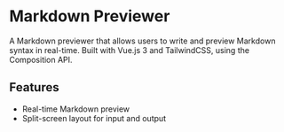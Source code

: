 # Markdown Previewer

A Markdown previewer that allows users to write and preview Markdown syntax in real-time. Built with Vue.js 3 and TailwindCSS, using the Composition API.

## Features

- Real-time Markdown preview
- Split-screen layout for input and output